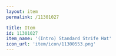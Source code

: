 ```yaml
---
layout: item
permalink: /11301027

title: Item
id: 11301027
item_name: '(Intro) Standard Strife Hat'
icon_url: 'item/icon/11300553.png'
---
```


